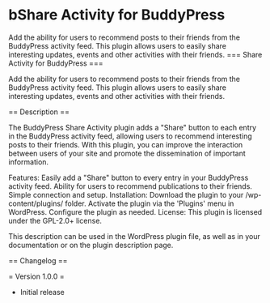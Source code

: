 # bShare Activity for BuddyPress
Add the ability for users to recommend posts to their friends from the BuddyPress activity feed. This plugin allows users to easily share interesting updates, events and other activities with their friends.
=== Share Activity for BuddyPress ===

Add the ability for users to recommend posts to their friends from the BuddyPress activity feed. This plugin allows users to easily share interesting updates, events and other activities with their friends.


== Description ==

The BuddyPress Share Activity plugin adds a "Share" button to each entry in the BuddyPress activity feed, allowing users to recommend interesting posts to their friends. With this plugin, you can improve the interaction between users of your site and promote the dissemination of important information.

Features:
Easily add a "Share" button to every entry in your BuddyPress activity feed.
Ability for users to recommend publications to their friends.
Simple connection and setup.
Installation:
Download the plugin to your /wp-content/plugins/ folder.
Activate the plugin via the 'Plugins' menu in WordPress.
Configure the plugin as needed.
License:
This plugin is licensed under the GPL-2.0+ license.

This description can be used in the WordPress plugin file, as well as in your documentation or on the plugin description page.

== Changelog ==

= Version 1.0.0 =
* Initial release
